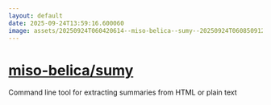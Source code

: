 ```yaml
---
layout: default
date: 2025-09-24T13:59:16.600060
image: assets/20250924T060420614--miso-belica--sumy--20250924T060850912--cropped.png
---
```


# [miso-belica/sumy](https://github.com/miso-belica/sumy)

Command line tool for extracting summaries from HTML or plain text
